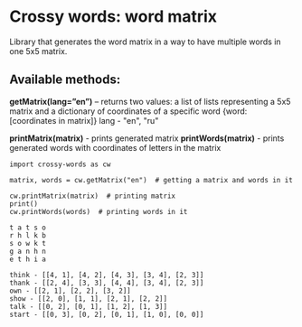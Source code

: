 # Crossy words: word matrix
Library that generates the word matrix in a way to have multiple words in one 5x5 matrix.
## Available methods:
**getMatrix(lang=”en”)** – returns two values: a list of lists representing a 5x5 matrix and a dictionary of coordinates of a specific word {word: [coordinates in matrix]}
lang - "en", "ru"

**printMatrix(matrix)** - prints generated matrix
**printWords(matrix)** - prints generated words with coordinates of letters in the matrix

```
import crossy-words as cw

matrix, words = cw.getMatrix("en")  # getting a matrix and words in it

cw.printMatrix(matrix)  # printing matrix
print()
cw.printWords(words)  # printing words in it

t a t s o
r h l k b
s o w k t
g a n h n
e t h i a

think - [[4, 1], [4, 2], [4, 3], [3, 4], [2, 3]]
thank - [[2, 4], [3, 3], [4, 4], [3, 4], [2, 3]]
own - [[2, 1], [2, 2], [3, 2]]
show - [[2, 0], [1, 1], [2, 1], [2, 2]]
talk - [[0, 2], [0, 1], [1, 2], [1, 3]]
start - [[0, 3], [0, 2], [0, 1], [1, 0], [0, 0]]

```
